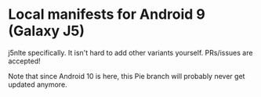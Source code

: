 # Local manifests for Android 9 (Galaxy J5)

j5nlte specifically. It isn't hard to add other variants yourself. PRs/issues are accepted!

Note that since Android 10 is here, this Pie branch will probably never get updated anymore.
